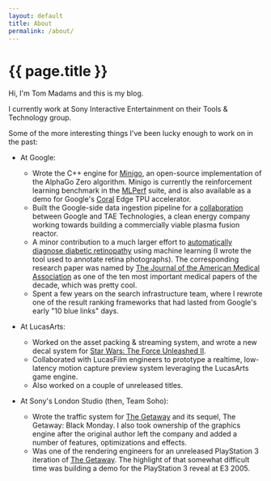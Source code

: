 ```yaml
---
layout: default
title: About
permalink: /about/
---
```


# {{ page.title }}

Hi, I'm Tom Madams and this is my blog.

I currently work at Sony Interactive Entertainment on their Tools & Technology group.

Some of the more interesting things I've been lucky enough to work on in the past:
 - At Google:
   - Wrote the C++ engine for [Minigo][minigo], an open-source implementation
     of the AlphaGo Zero algorithm. Minigo is currently the reinforcement
     learning benchmark in the [MLPerf][ml-perf] suite, and is also available
     as a demo for Google's [Coral][coral] Edge TPU accelerator.
   - Built the Google-side data ingestion pipeline for a [collaboration][tae]
     between Google and TAE Technologies, a clean energy company working
     towards building a commercially viable plasma fusion reactor.
   - A minor contribution to a much larger effort to
     [automatically diagnose diabetic retinopathy][retinopathy]
     using machine learning (I wrote the tool used to annotate retina
     photographs). The corresponding research paper was named by [The Journal
     of the American Medical Association][jama-decade] as one of the ten
     most important medical papers of the decade, which was pretty cool.
   - Spent a few years on the search infrastructure team, where I rewrote one of
     the result ranking frameworks that had lasted from Google's early
     "10 blue links" days.

 - At LucasArts:
   - Worked on the asset packing & streaming system, and wrote a new decal system
     for [Star Wars: The Force Unleashed II][tfu-ii].
   - Collaborated with LucasFilm engineers to prototype a realtime, low-latency
     motion capture preview system leveraging the LucasArts game engine.
   - Also worked on a couple of unreleased titles.

 - At Sony's London Studio (then, Team Soho):
   - Wrote the traffic system for [The Getaway][getaway] and its sequel,
     The Getaway: Black Monday. I also took ownership of the graphics engine
     after the original author left the company and added a number of features,
     optimizations and effects.
   - Was one of the rendering engineers for an unreleased PlayStation 3
     iteration of [The Getaway][getaway-ps3]. The highlight of that somewhat
     difficult time was building a demo for the PlayStation 3 reveal at E3 2005.

[minigo]: https://github.com/tensorflow/minigo/
[ml-perf]: https://mlperf.org/
[coral]: https://coral.ai/projects/minigo/
[tae]: https://ai.googleblog.com/2017/07/so-there-i-was-firing-megawatt-plasma.html
[retinopathy]: https://ai.googleblog.com/2016/11/deep-learning-for-detection-of-diabetic.html
[jama-decade]: https://jamanetwork.com/journals/jama/pages/editor-picks-2010-2019
[tfu-ii]: https://www.youtube.com/watch?v=2eGvCVauajU
[getaway]: https://blog.eu.playstation.com/2017/12/12/how-pioneering-open-world-blockbuster-the-getaway-squeezed-londons-criminal-underworld-onto-ps2/
[getaway-ps3]: https://www.youtube.com/watch?v=3gYt_60Xzzc
